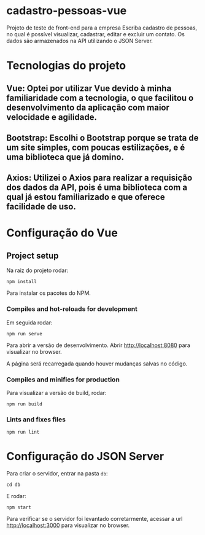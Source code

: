# cadastro-pessoas-vue

Projeto de teste de front-end para a empresa Escriba cadastro de pessoas, no qual é possível visualizar, cadastrar, editar e excluir um contato. Os dados são armazenados na API utilizando o JSON Server.

# Tecnologias do projeto
## Vue: Optei por utilizar Vue devido à minha familiaridade com a tecnologia, o que facilitou o desenvolvimento da aplicação com maior velocidade e agilidade.

## Bootstrap: Escolhi o Bootstrap porque se trata de um site simples, com poucas estilizações, e é uma biblioteca que já domino.

## Axios: Utilizei o Axios para realizar a requisição dos dados da API, pois é uma biblioteca com a qual já estou familiarizado e que oferece facilidade de uso.

# Configuração do Vue
## Project setup
Na raiz do projeto rodar:
```
npm install
```
Para instalar os pacotes do NPM.

### Compiles and hot-reloads for development
Em seguida rodar:
```
npm run serve
```

Para abrir a versão de desenvolvimento.
Abrir [http://localhost:8080](http://localhost:8080) para visualizar no browser.

A página será recarregada quando houver mudanças salvas no código.

### Compiles and minifies for production
Para visualizar a versão de build, rodar:
```
npm run build
```

### Lints and fixes files
```
npm run lint
```

# Configuração do JSON Server
Para criar o servidor, entrar na pasta `db`:
```
cd db
```
E rodar:
```
npm start
```
Para verificar se o servidor foi levantado corretarmente, acessar a url [http://localhost:3000](http://localhost:3000) para visualizar no browser.
